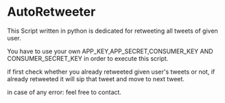 # AutoRetweeter
This Script written in python is dedicated for retweeting all tweets of given user.

You have to use your own APP_KEY,APP_SECRET,CONSUMER_KEY AND CONSUMER_SECRET_KEY in order to execute this script.

if first check whether you already retweeted given user's tweets or not, if already retweeted it will sip that tweet and move to next tweet.

in case of any error: feel free to contact.
